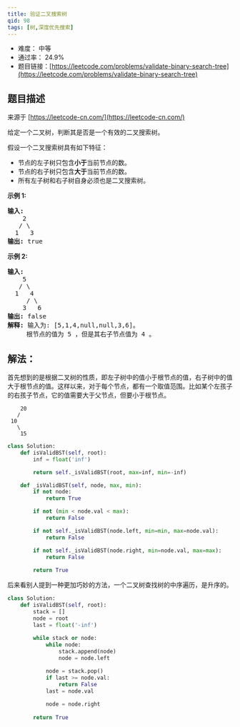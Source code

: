 ```yaml
---
title: 验证二叉搜索树
qid: 98
tags: [树,深度优先搜索]
---
```



- 难度： 中等
- 通过率： 24.9%
- 题目链接：[https://leetcode.com/problems/validate-binary-search-tree](https://leetcode.com/problems/validate-binary-search-tree)


## 题目描述

来源于 [https://leetcode-cn.com/](https://leetcode-cn.com/)

<p>给定一个二叉树，判断其是否是一个有效的二叉搜索树。</p>

<p>假设一个二叉搜索树具有如下特征：</p>

<ul>
	<li>节点的左子树只包含<strong>小于</strong>当前节点的数。</li>
	<li>节点的右子树只包含<strong>大于</strong>当前节点的数。</li>
	<li>所有左子树和右子树自身必须也是二叉搜索树。</li>
</ul>

<p><strong>示例&nbsp;1:</strong></p>

<pre><strong>输入:</strong>
    2
   / \
  1   3
<strong>输出:</strong> true
</pre>

<p><strong>示例&nbsp;2:</strong></p>

<pre><strong>输入:
</strong>    5
   / \
  1   4
&nbsp;    / \
&nbsp;   3   6
<strong>输出:</strong> false
<strong>解释:</strong> 输入为: [5,1,4,null,null,3,6]。
&nbsp;    根节点的值为 5 ，但是其右子节点值为 4 。
</pre>


## 解法：

首先想到的是根据二叉树的性质，即左子树中的值小于根节点的值，右子树中的值大于根节点的值。这样以来，对于每个节点，都有一个取值范围。比如某个左孩子的右孩子节点，它的值需要大于父节点，但要小于根节点。


```
    20
   /
 10
   \
    15
```


```python
class Solution:
    def isValidBST(self, root):
        inf = float('inf')

        return self._isValidBST(root, max=inf, min=-inf)

    def _isValidBST(self, node, max, min):
        if not node:
            return True

        if not (min < node.val < max):
            return False

        if not self._isValidBST(node.left, min=min, max=node.val):
            return False

        if not self._isValidBST(node.right, min=node.val, max=max):
            return False
        
        return True
```


后来看别人提到一种更加巧妙的方法，一个二叉树查找树的中序遍历，是升序的。

```python
class Solution:
    def isValidBST(self, root):
        stack = []
        node = root
        last = float('-inf')
        
        while stack or node:
            while node:
                stack.append(node)
                node = node.left

            node = stack.pop()
            if last >= node.val:
                return False
            last = node.val
            
            node = node.right
        
        return True
```